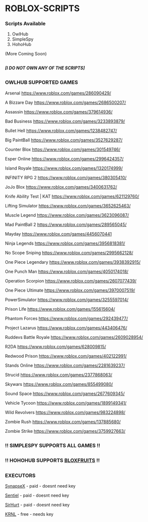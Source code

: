 #
# **ROBLOX-SCRIPTS**


### Scripts Available

1. OwlHub
2. SimpleSpy 
3. HohoHub

(More Coming Soon)

##

#### **_[I DO NOT OWN ANY OF THE SCRIPTS]_**

##

### OWLHUB SUPPORTED GAMES

Arsenal
https://www.roblox.com/games/286090429/

A Bizzare Day
https://www.roblox.com/games/2686500207/

Assassin
https://www.roblox.com/games/379614936/

Bad Business
https://www.roblox.com/games/3233893879/

Bullet Hell
https://www.roblox.com/games/1238482747/

Big PaintBall
https://www.roblox.com/games/3527629287/

Counter Blox
https://www.roblox.com/games/301549746/

Esper Online
https://www.roblox.com/games/2996424357/

Island Royale
https://www.roblox.com/games/1320174999/

INFINITY RPG 2
https://www.roblox.com/games/380305410/

JoJo Blox
https://www.roblox.com/games/3400631762/

Knife Ability Test | KAT
https://www.roblox.com/games/621129760/

Lifting Simulator
https://www.roblox.com/games/3652625463/

Muscle Legend
https://www.roblox.com/games/3623096087/

Mad PaintBall 2
https://www.roblox.com/games/289565045/

Mayday
https://www.roblox.com/games/4456070441

Ninja Legends
https://www.roblox.com/games/3956818381/

No Scope Sniping
https://www.roblox.com/games/2995662128/

One Piece Legendary
https://www.roblox.com/games/3938392915/

One Punch Man
https://www.roblox.com/games/4050174018/

Operation Scorpion
https://www.roblox.com/games/2607077439/

One Piece Ultimate
https://www.roblox.com/games/3970007519/

PowerSimulator
https://www.roblox.com/games/3255597014/

Prison Life
https://www.roblox.com/games/155615604/

Phantom Forces
https://www.roblox.com/games/292439477/

Project Lazarus
https://www.roblox.com/games/443406476/

Ruddevs Battle Royale
https://www.roblox.com/games/2609028954/

R2DA
https://www.roblox.com/games/628009815/

Redwood Prison
https://www.roblox.com/games/402122991/

Stands Online
https://www.roblox.com/games/2281639237/

Strucid
https://www.roblox.com/games/2377868063/

Skywars
https://www.roblox.com/games/855499080/

Sound Space
https://www.roblox.com/games/2677609345/

Vehicle Tycoon
https://www.roblox.com/games/1899149341/

Wild Revolvers
https://www.roblox.com/games/983224898/

Zombie Rush
https://www.roblox.com/games/137885680/

Zombie Strike
https://www.roblox.com/games/3759927663/

##

### !! SIMPLESPY SUPPORTS ALL GAMES !!

##

##

### !! HOHOHUB SUPPORTS [BLOXFRUITS](www.roblox.com/games/2753915549/UPDATE-Blox-Fruits) !!

##
    

### EXECUTORS

[SynapseX](https://x.synapse.to/) - paid - doesnt need key

[Sentiel](https://painexist.gg/) - paid - doesnt need key

[SirHurt](https://sirhurt.net/) - paid - doesnt need key

[KRNL](https://krnl.place/) - free - needs key

##
 
